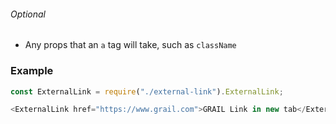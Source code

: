 ###### Optional

- Any props that an `a` tag will take, such as `className`

### Example

```js
const ExternalLink = require("./external-link").ExternalLink;

<ExternalLink href="https://www.grail.com">GRAIL Link in new tab</ExternalLink>;
```
